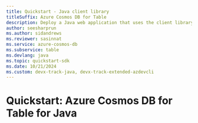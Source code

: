 ```yaml
---
title: Quickstart - Java client library
titleSuffix: Azure Cosmos DB for Table
description: Deploy a Java web application that uses the client library to interact with Azure Cosmos DB for Table data in this quickstart.
author: seesharprun
ms.author: sidandrews
ms.reviewer: sasinnat
ms.service: azure-cosmos-db
ms.subservice: table
ms.devlang: java
ms.topic: quickstart-sdk
ms.date: 10/21/2024
ms.custom: devx-track-java, devx-track-extended-azdevcli
---
```


# Quickstart: Azure Cosmos DB for Table for Java
